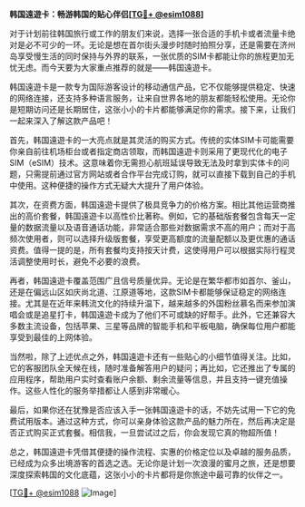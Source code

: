 **韩国遠遊卡：畅游韩国的贴心伴侣[[TG💪+ @esim1088](https://t.me/s/esim1088)]**

对于计划前往韩国旅行或工作的朋友们来说，选择一张合适的手机卡或者流量卡绝对是必不可少的一环。无论是想在首尔街头漫步时随时拍照分享，还是需要在济州岛享受慢生活的同时保持与外界的联系，一张优质的SIM卡都能让你的旅程更加无忧无虑。而今天要为大家重点推荐的就是——韩国遠遊卡。

韩国遠遊卡是一款专为国际游客设计的移动通信产品，它不仅能够提供稳定、快速的网络连接，还支持多种语言服务，让来自世界各地的朋友都能轻松使用。无论你是短期访问还是长期居住，这张小小的卡片都能够满足你的需求。接下来，让我们一起来深入了解这款产品吧！

首先，韩国遠遊卡的一大亮点就是其灵活的购买方式。传统的实体SIM卡可能需要你亲自前往机场柜台或者指定商店领取，而韩国遠遊卡则采用了更现代化的电子SIM（eSIM）技术。这意味着你无需担心航班延误导致无法及时拿到实体卡的问题，只需提前通过官方网站或者合作平台完成订购，就可以直接下载到自己的手机中使用。这种便捷的操作方式无疑大大提升了用户体验。

其次，在资费方面，韩国遠遊卡提供了极具竞争力的价格方案。相比其他运营商推出的高价套餐，韩国遠遊卡以高性价比著称。例如，它的基础版套餐包含每天一定量的数据流量以及语音通话功能，非常适合那些对数据需求不高的用户；而对于高频次使用者，则可以选择升级版套餐，享受更高额度的流量配额以及更优惠的通话资费。值得一提的是，所有套餐均支持按天计费，这使得用户可以根据实际行程灵活调整使用时长，避免不必要的浪费。

再者，韩国遠遊卡覆盖范围广且信号质量优异。无论是在繁华都市如首尔、釜山，还是在偏远山区如庆尚北道、江原道等地，这款SIM卡都能够保证稳定的网络连接。尤其是在近年来韩流文化的持续升温下，越来越多的外国粉丝慕名而来参加演唱会或是追星打卡，韩国遠遊卡成为了他们不可或缺的好帮手。此外，它还兼容大多数主流设备，包括苹果、三星等品牌的智能手机和平板电脑，确保每位用户都能享受到最佳的上网体验。

当然啦，除了上述优点之外，韩国遠遊卡还有一些贴心的小细节值得关注。比如，它的客服团队全天候在线，随时准备解答用户的疑问；再比如，它还推出了专属的应用程序，帮助用户实时查看账户余额、剩余流量等信息，并且支持一键充值操作。这些人性化的服务举措都让人感到非常暖心。

最后，如果你还在犹豫是否应该入手一张韩国遠遊卡的话，不妨先试用一下它的免费试用版本。通过这种方式，你可以亲身体验这款产品的魅力所在，然后再决定是否正式购买正式套餐。相信我，一旦尝试过之后，你会发现它真的物超所值！

总之，韩国遠遊卡凭借其便捷的操作流程、实惠的价格定位以及卓越的服务品质，已经成为众多出境游客的首选之选。无论你是计划一次浪漫的蜜月之旅，还是想要深度探索韩国的文化底蕴，这张小小的卡片都将是你旅途中最可靠的伙伴之一。

[[TG💪+ @esim1088](https://t.me/s/esim1088) ![Image](https://i.postimg.cc/4NQfJmqS/Snipaste-2025-05-13-00-14-12.png)]